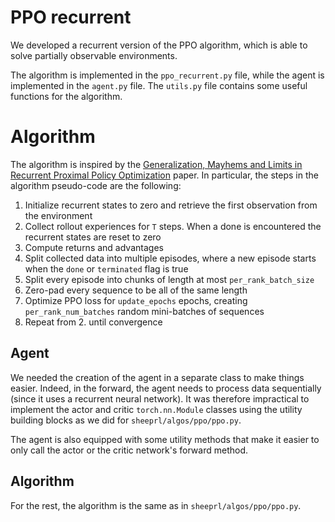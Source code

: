 # PPO recurrent

We developed a recurrent version of the PPO algorithm, which is able to solve partially observable environments.

The algorithm is implemented in the `ppo_recurrent.py` file, while the agent is implemented in the `agent.py` file. The `utils.py` file contains some useful functions for the algorithm.

# Algorithm

The algorithm is inspired by the [Generalization, Mayhems and Limits in Recurrent Proximal Policy
Optimization](https://arxiv.org/abs/2205.11104) paper. In particular, the steps in the algorithm pseudo-code are the following:

1. Initialize recurrent states to zero and retrieve the first observation from the environment
2. Collect rollout experiences for `T` steps. When a done is encountered the recurrent states are reset to zero
3. Compute returns and advantages
4. Split collected data into multiple episodes, where a new episode starts when the `done` or `terminated` flag is true
5. Split every episode into chunks of length at most `per_rank_batch_size`
6. Zero-pad every sequence to be all of the same length
7. Optimize PPO loss for `update_epochs` epochs, creating `per_rank_num_batches` random mini-batches of sequences
8. Repeat from 2. until convergence
## Agent

We needed the creation of the agent in a separate class to make things easier. Indeed, in the forward, the agent needs to process data sequentially (since it uses a recurrent neural network). It was therefore impractical to implement the actor and critic `torch.nn.Module` classes using the utility building blocks as we did for `sheeprl/algos/ppo/ppo.py`.

The agent is also equipped with some utility methods that make it easier to only call the actor or the critic network's forward method.

## Algorithm

For the rest, the algorithm is the same as in `sheeprl/algos/ppo/ppo.py`.